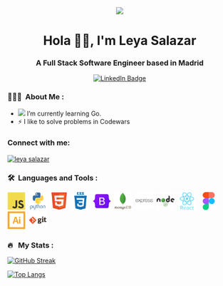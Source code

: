 <p align="center"><img src="https://media.giphy.com/media/JSjWzLqkpwKdTOmdA7/giphy.gif" width="100"/></p>

<h1 align="center">Hola 👋🏽, I'm Leya Salazar</h1>
<h3 align="center">A Full Stack Software Engineer based in Madrid</h3>
<p align="center">
<a href="https://www.linkedin.com/in/leyasalazar/"><img src="https://img.shields.io/badge/LinkedIn-blue?style=for-the-badge&logo=linkedin&logoColor=white" alt="LinkedIn Badge"></a>
</p>

### 👩🏾‍💻 &nbsp;About Me :

- <img src="https://media.giphy.com/media/WUlplcMpOCEmTGBtBW/giphy.gif" width="30"> I’m currently learning Go.
- ⚡ I like to solve problems in Codewars


<h3 align="left">Connect with me:</h3>
<p align="left">
<a href="https://linkedin.com/in/leyasalazar" target="blank"><img align="center" src="https://raw.githubusercontent.com/rahuldkjain/github-profile-readme-generator/master/src/images/icons/Social/linked-in-alt.svg" alt="leya salazar" height="30" width="40" /></a>
</p>


### 🛠 &nbsp;Languages and Tools :

<p>
<img src="https://github.com/devicons/devicon/blob/master/icons/javascript/javascript-original.svg" title="JavaScript" alt="JavaScript" width="40" height="40"/>&nbsp;
 <img src="https://github.com/devicons/devicon/blob/master/icons/python/python-original-wordmark.svg" title="Python" alt="Python" width="40" height="40"/>&nbsp;
 <img src="https://github.com/devicons/devicon/blob/master/icons/html5/html5-original.svg" title="HTML5" alt="HTML" width="40" height="40"/>&nbsp;
<img src="https://github.com/devicons/devicon/blob/master/icons/css3/css3-plain-wordmark.svg"  title="CSS3" alt="CSS" width="40" height="40"/>&nbsp;
 <img src="https://github.com/devicons/devicon/blob/master/icons/bootstrap/bootstrap-original.svg"  title="Bootstrap" alt="Bootstrap" width="40" height="40"/>&nbsp;
  <img src="https://github.com/devicons/devicon/blob/master/icons/mongodb/mongodb-original-wordmark.svg"  title="MongoDB" alt="MongoDB" width="40" height="40"/>&nbsp;
<img src="https://github.com/devicons/devicon/blob/master/icons/express/express-original-wordmark.svg" title="Express"  alt="Express" width="40" height="40"/>&nbsp;
<img src="https://github.com/devicons/devicon/blob/master/icons/nodejs/nodejs-original-wordmark.svg" title="NodeJS" alt="NodeJS" width="40" height="40"/>&nbsp;
 <img src="https://github.com/devicons/devicon/blob/master/icons/react/react-original-wordmark.svg" title="React" alt="React" width="40" height="40"/>&nbsp;
<img src="https://github.com/devicons/devicon/blob/master/icons/figma/figma-original.svg" title="Figma"  alt="Figma" width="40" height="40"/>&nbsp;
 <img src="https://github.com/devicons/devicon/blob/master/icons/illustrator/illustrator-line.svg" title="Illustrator"  alt="Illustrator" width="40" height="40"/>&nbsp;
<img src="https://github.com/devicons/devicon/blob/master/icons/git/git-original-wordmark.svg" title="Git" **alt="Git" width="40" height="40"/>&nbsp;
</p>


### 🔥 &nbsp; My Stats :
[![GitHub Streak](https://streak-stats.demolab.com?user=leyasalazar&theme=monokai-metallian&hide_border=true&border_radius=4&date_format=M%20j%5B%2C%20Y%5D&background=040059&sideNums=FFF3F8&currStreakNum=FFF3F8)](https://git.io/streak-stats)

[![Top Langs](https://github-readme-stats.vercel.app/api/top-langs/?username=leyasalazar&layout=compact&theme=gradient)](https://github.com/anuraghazra/github-readme-stats)

